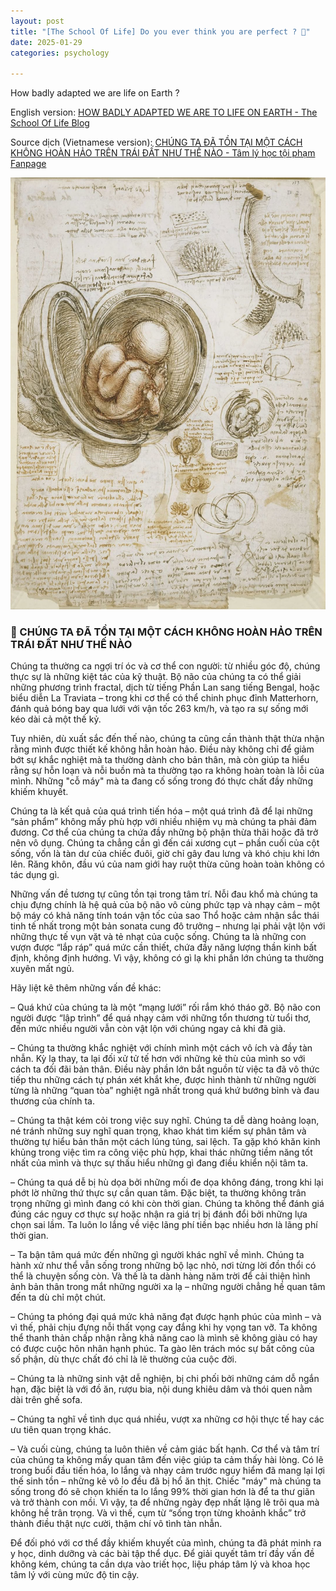 ```yaml
---
layout: post
title: "[The School Of Life] Do you ever think you are perfect ? 🤔" 
date: 2025-01-29
categories: psychology

---
```


How badly adapted we are life on Earth ?

English version: [HOW BADLY ADAPTED WE ARE TO LIFE ON EARTH - The School Of Life Blog](https://www.theschooloflife.com/article/how-badly-adapted-we-are-to-life-on-earth/)

Source dịch (Vietnamese version): [CHÚNG TA ĐÃ TỒN TẠI MỘT CÁCH KHÔNG HOÀN HẢO TRÊN TRÁI ĐẤT NHƯ THẾ NÀO  - Tâm lý học tội phạm Fanpage](https://www.facebook.com/share/p/1VRcbQxdc6/)

![Ảnh](/images/The-School-Of-Life/474810706_597876599544068_7446206189402424275_n.jpg)


### 🌼 CHÚNG TA ĐÃ TỒN TẠI MỘT CÁCH KHÔNG HOÀN HẢO TRÊN TRÁI ĐẤT NHƯ THẾ NÀO

Chúng ta thường ca ngợi trí óc và cơ thể con người: từ nhiều góc độ, chúng thực sự là những kiệt tác của kỹ thuật. Bộ não của chúng ta có thể giải những phương trình fractal, dịch từ tiếng Phần Lan sang tiếng Bengal, hoặc biểu diễn La Traviata – trong khi cơ thể có thể chinh phục đỉnh Matterhorn, đánh quả bóng bay qua lưới với vận tốc 263 km/h, và tạo ra sự sống mới kéo dài cả một thế kỷ.

Tuy nhiên, dù xuất sắc đến thế nào, chúng ta cũng cần thành thật thừa nhận rằng mình được thiết kế không hẳn hoàn hảo. Điều này không chỉ để giảm bớt sự khắc nghiệt mà ta thường dành cho bản thân, mà còn giúp ta hiểu rằng sự hỗn loạn và nỗi buồn mà ta thường tạo ra không hoàn toàn là lỗi của mình. Những "cỗ máy" mà ta đang cố sống trong đó thực chất đầy những khiếm khuyết.

Chúng ta là kết quả của quá trình tiến hóa – một quá trình đã để lại những “sản phẩm” không mấy phù hợp với nhiều nhiệm vụ mà chúng ta phải đảm đương. Cơ thể của chúng ta chứa đầy những bộ phận thừa thãi hoặc đã trở nên vô dụng. Chúng ta chẳng cần gì đến cái xương cụt – phần cuối của cột sống, vốn là tàn dư của chiếc đuôi, giờ chỉ gây đau lưng và khó chịu khi lớn lên. Răng khôn, đầu vú của nam giới hay ruột thừa cũng hoàn toàn không có tác dụng gì.

Những vấn đề tương tự cũng tồn tại trong tâm trí. Nỗi đau khổ mà chúng ta chịu đựng chính là hệ quả của bộ não vô cùng phức tạp và nhạy cảm – một bộ máy có khả năng tính toán vận tốc của sao Thổ hoặc cảm nhận sắc thái tinh tế nhất trong một bản sonata cung đô trưởng – nhưng lại phải vật lộn với những thực tế vụn vặt và tẻ nhạt của cuộc sống. Chúng ta là những con vượn được “lắp ráp” quá mức cần thiết, chứa đầy năng lượng thần kinh bất định, không định hướng. Vì vậy, không có gì lạ khi phần lớn chúng ta thường xuyên mất ngủ.

Hãy liệt kê thêm những vấn đề khác:

– Quá khứ của chúng ta là một “mạng lưới” rối rắm khó tháo gỡ. Bộ não con người được “lập trình” để quá nhạy cảm với những tổn thương từ tuổi thơ, đến mức nhiều người vẫn còn vật lộn với chúng ngay cả khi đã già.

– Chúng ta thường khắc nghiệt với chính mình một cách vô ích và đầy tàn nhẫn. Kỳ lạ thay, ta lại đối xử tử tế hơn với những kẻ thù của mình so với cách ta đối đãi bản thân. Điều này phần lớn bắt nguồn từ việc ta đã vô thức tiếp thu những cách tự phán xét khắt khe, được hình thành từ những người từng là những “quan tòa” nghiệt ngã nhất trong quá khứ bướng bỉnh và đau thương của chính ta.

– Chúng ta thật kém cỏi trong việc suy nghĩ. Chúng ta dễ dàng hoảng loạn, né tránh những suy nghĩ quan trọng, khao khát tìm kiếm sự phân tâm và thường tự hiểu bản thân một cách lúng túng, sai lệch. Ta gặp khó khăn kinh khủng trong việc tìm ra công việc phù hợp, khai thác những tiềm năng tốt nhất của mình và thực sự thấu hiểu những gì đang điều khiển nội tâm ta.

– Chúng ta quá dễ bị hù dọa bởi những mối đe dọa không đáng, trong khi lại phớt lờ những thứ thực sự cần quan tâm. Đặc biệt, ta thường không trân trọng những gì mình đang có khi còn thời gian. Chúng ta không thể đánh giá đúng các nguy cơ thực sự hoặc nhận ra giá trị bị đánh đổi bởi những lựa chọn sai lầm. Ta luôn lo lắng về việc lãng phí tiền bạc nhiều hơn là lãng phí thời gian.

– Ta bận tâm quá mức đến những gì người khác nghĩ về mình. Chúng ta hành xử như thể vẫn sống trong những bộ lạc nhỏ, nơi từng lời đồn thổi có thể là chuyện sống còn. Và thế là ta dành hàng năm trời để cải thiện hình ảnh bản thân trong mắt những người xa lạ – những người chẳng hề quan tâm đến ta dù chỉ một chút.

– Chúng ta phóng đại quá mức khả năng đạt được hạnh phúc của mình – và vì thế, phải chịu đựng nỗi thất vọng cay đắng khi hy vọng tan vỡ. Ta không thể thanh thản chấp nhận rằng khả năng cao là mình sẽ không giàu có hay có được cuộc hôn nhân hạnh phúc. Ta gào lên trách móc sự bất công của số phận, dù thực chất đó chỉ là lẽ thường của cuộc đời.

– Chúng ta là những sinh vật dễ nghiện, bị chi phối bởi những cám dỗ ngắn hạn, đặc biệt là với đồ ăn, rượu bia, nội dung khiêu dâm và thói quen nằm dài trên ghế sofa.

– Chúng ta nghĩ về tình dục quá nhiều, vượt xa những cơ hội thực tế hay các ưu tiên quan trọng khác.

– Và cuối cùng, chúng ta luôn thiên về cảm giác bất hạnh. Cơ thể và tâm trí của chúng ta không mấy quan tâm đến việc giúp ta cảm thấy hài lòng. Có lẽ trong buổi đầu tiến hóa, lo lắng và nhạy cảm trước nguy hiểm đã mang lại lợi thế sinh tồn – những kẻ vô lo đều đã bị hổ ăn thịt. Chiếc "máy" mà chúng ta sống trong đó sẽ chọn khiến ta lo lắng 99% thời gian hơn là để ta thư giãn và trở thành con mồi. Vì vậy, ta để những ngày đẹp nhất lặng lẽ trôi qua mà không hề trân trọng. Và vì thế, cụm từ “sống trọn từng khoảnh khắc” trở thành điều thật nực cười, thậm chí vô tình tàn nhẫn.

Để đối phó với cơ thể đầy khiếm khuyết của mình, chúng ta đã phát minh ra y học, dinh dưỡng và các bài tập thể dục. Để giải quyết tâm trí đầy vấn đề không kém, chúng ta cần dựa vào triết học, liệu pháp tâm lý và khoa học tâm lý với cùng mức độ tin cậy.